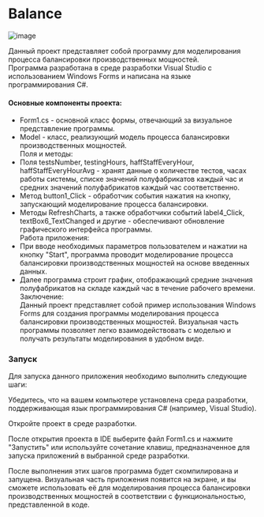 # Balance

![image](https://github.com/Riddars/Balance/assets/80139269/24b83340-f0fe-4fbf-956e-4601a7702cc3)

Данный проект представляет собой программу для моделирования процесса балансировки производственных мощностей.  
Программа разработана в среде разработки Visual Studio с использованием Windows Forms и написана на языке программирования C#.  

#### Основные компоненты проекта:
- Form1.cs - основной класс формы, отвечающий за визуальное представление программы.  
- Model - класс, реализующий модель процесса балансировки производственных мощностей.  
Поля и методы:
- Поля testsNumber, testingHours, haffStaffEveryHour, haffStaffEveryHourAvg - хранят данные о количестве тестов, часах работы системы, списке значений полуфабрикатов каждый час и средних значений полуфабрикатов каждый час соответственно.
- Метод button1_Click - обработчик события нажатия на кнопку, запускающий моделирование процесса балансировки.
- Методы RefreshCharts, а также обработчики событий label4_Click, textBox6_TextChanged и другие - обеспечивают обновление графического интерфейса программы.  
Работа приложения:
- При вводе необходимых параметров пользователем и нажатии на кнопку "Start", программа проводит моделирование процесса балансировки производственных мощностей на основе введенных данных.
- Далее программа строит график, отображающий средние значения полуфабрикатов на складе каждый час в течение рабочего времени.  
Заключение:  
Данный проект представляет собой пример использования Windows Forms для создания программы моделирования процесса балансировки производственных мощностей.
Визуальная часть программы позволяет легко взаимодействовать с моделью и получать результаты моделирования в удобном виде.

### Запуск  
Для запуска данного приложения необходимо выполнить следующие шаги:  

Убедитесь, что на вашем компьютере установлена среда разработки, поддерживающая язык программирования C# (например, Visual Studio).  

Откройте проект в среде разработки.  

После открытия проекта в IDE выберите файл Form1.cs и нажмите "Запустить" или используйте сочетание клавиш, предназначенное для запуска приложений в выбранной среде разработки.  

После выполнения этих шагов программа будет скомпилирована и запущена. Визуальная часть приложения появится на экране, и вы сможете использовать её для моделирования процесса балансировки производственных мощностей в соответствии с функциональностью, представленной в коде.
